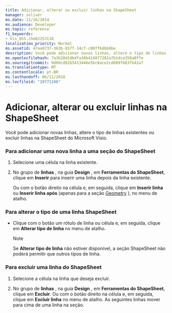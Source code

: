 ```yaml
---
title: Adicionar, alterar ou excluir linhas na ShapeSheet
manager: soliver
ms.date: 11/16/2014
ms.audience: Developer
ms.topic: reference
f1_keywords:
- Vis_DSS.chm82253110
localization_priority: Normal
ms.assetid: 47aa9737-363b-b57f-14cf-c007f6dbb8be
description: Você pode adicionar novas linhas, altere o tipo de linhas existentes ou excluir linhas na ShapeSheet do Microsoft Visio.
ms.openlocfilehash: 7a3b20d1dbdfa36b414877202a7b1dce358a0ffe
ms.sourcegitcommit: 9d60cd82b5413446e5bc8ace2cd689f683fb41a7
ms.translationtype: MT
ms.contentlocale: pt-BR
ms.lasthandoff: 06/11/2018
ms.locfileid: "19771246"
---
```

# <a name="add-change-or-delete-rows-in-the-shapesheet"></a>Adicionar, alterar ou excluir linhas na ShapeSheet

Você pode adicionar novas linhas, altere o tipo de linhas existentes ou excluir linhas na ShapeSheet do Microsoft Visio.
  
### <a name="to-add-a-new-row-to-a-section-in-the-shapesheet"></a>Para adicionar uma nova linha a uma seção do ShapeSheet

1. Selecione uma célula na linha existente.
    
2. No grupo de **linhas** , na guia **Design** , em **Ferramentas do ShapeSheet**, clique em **Inserir** para inserir uma linha depois da linha existente. 
    
    Ou com o botão direito na célula e, em seguida, clique em **Inserir linha** ou **Inserir linha após** (apenas para a seção [Geometry](geometry-section.md) ), no menu de atalho. 
    
### <a name="to-change-a-rows-type-in-the-shapesheet"></a>Para alterar o tipo de uma linha ShapeSheet

- Clique com o botão um rótulo de linha ou célula e, em seguida, clique em **Alterar tipo de linha** no menu de atalho. 
    
    > [!NOTE]
    > Se **Alterar tipo de linha** não estiver disponível, a seção ShapeSheet não poderá permitir que outros tipos de linha. 
  
### <a name="to-delete-a-row-in-the-shapesheet"></a>Para excluir uma linha do ShapeSheet

1. Selecione a célula na linha que deseja excluir.
    
2. No grupo de **linhas** , na guia **Design** , em **Ferramentas do ShapeSheet**, clique em **Excluir**. Ou com o botão direito na célula e, em seguida, clique em **Excluir linha** no menu de atalho. As seguintes linhas mover para cima de uma linha na seção. 
    

